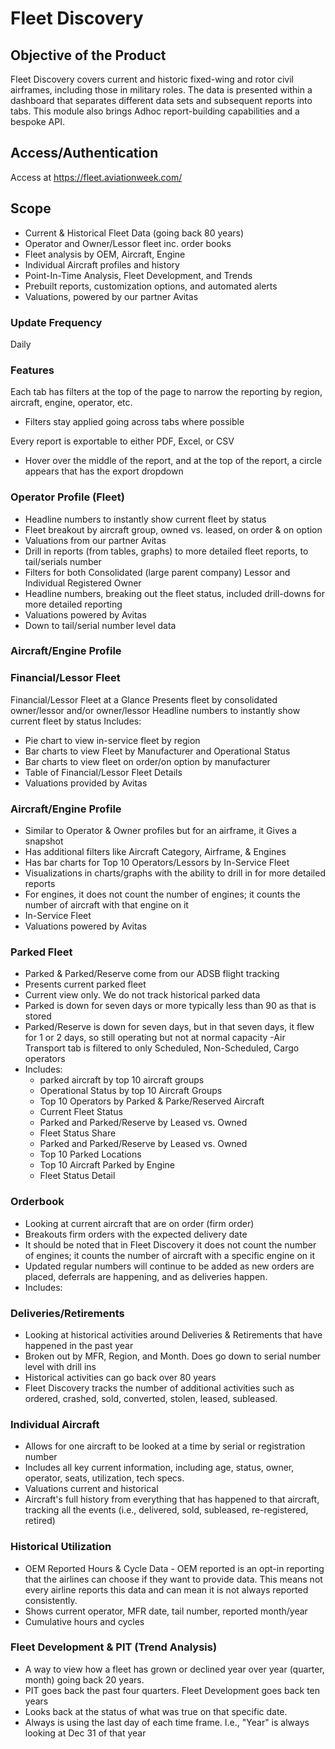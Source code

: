 # Fleet Discovery

## Objective of the Product

Fleet Discovery covers current and historic fixed-wing and rotor civil airframes, including those in military roles.
The data is presented within a dashboard that separates different data sets and subsequent reports into tabs.
This module also brings Adhoc report-building capabilities and a bespoke API.

## Access/Authentication

Access at https://fleet.aviationweek.com/

## Scope

- Current & Historical Fleet Data (going back 80 years)
- Operator and Owner/Lessor fleet inc. order books
- Fleet analysis by OEM, Aircraft, Engine
- Individual Aircraft profiles and history
- Point-In-Time Analysis, Fleet Development, and Trends
- Prebuilt reports, customization options, and automated alerts
- Valuations, powered by our partner Avitas

### Update Frequency

Daily

### Features

Each tab has filters at the top of the page to narrow the reporting by region, aircraft, engine, operator, etc.

- Filters stay applied going across tabs where possible

Every report is exportable to either PDF, Excel, or CSV
- Hover over the middle of the report, and at the top of the report, a circle
appears that has the export dropdown

### Operator Profile (Fleet)

- Headline numbers to instantly show current fleet by status
- Fleet breakout by aircraft group, owned vs. leased, on order & on option
- Valuations from our partner Avitas
- Drill in reports (from tables, graphs) to more detailed fleet reports, to tail/serials number
- Filters for both Consolidated (large parent company) Lessor and Individual Registered Owner
- Headline numbers, breaking out the fleet status, included drill-downs for more detailed reporting
- Valuations powered by Avitas
- Down to tail/serial number level data

### Aircraft/Engine Profile

### Financial/Lessor Fleet
Financial/Lessor Fleet at a Glance
Presents fleet by consolidated owner/lessor and/or owner/lessor
Headline numbers to instantly show current fleet by status
Includes:
- Pie chart to view in-service fleet by region
- Bar charts to view Fleet by Manufacturer and Operational Status
- Bar charts to view fleet on order/on option by manufacturer
- Table of Financial/Lessor Fleet Details
- Valuations provided by Avitas

### Aircraft/Engine Profile
- Similar to Operator & Owner profiles but for an airframe, it Gives a
snapshot
- Has additional filters like Aircraft Category, Airframe, & Engines
- Has bar charts for Top 10 Operators/Lessors by In-Service Fleet
- Visualizations in charts/graphs with the ability to drill in for more detailed reports
- For engines, it does not count the number of engines; it counts the number of aircraft with that engine on it
- In-Service Fleet
- Valuations powered by Avitas

### Parked Fleet

- Parked & Parked/Reserve come from our ADSB flight tracking
- Presents current parked fleet
- Current view only. We do not track historical parked data
- Parked is down for seven days or more typically less than 90 as that is stored
- Parked/Reserve is down for seven days, but in that seven days, it flew for 1 or 2 days, so still operating but not at normal capacity
-Air Transport tab is filtered to only Scheduled, Non-Scheduled, Cargo operators
- Includes:
    - parked aircraft by top 10 aircraft groups
    - Operational Status by top 10 Aircraft Groups
    - Top 10 Operators by Parked & Parke/Reserved Aircraft
    - Current Fleet Status
    - Parked and Parked/Reserve by Leased vs. Owned
    - Fleet Status Share
    - Parked and Parked/Reserve by Leased vs. Owned
    - Top 10 Parked Locations
    - Top 10 Aircraft Parked by Engine
    - Fleet Status Detail 

### Orderbook

- Looking at current aircraft that are on order (firm order)
- Breakouts firm orders with the expected delivery date
- It should be noted that in Fleet Discovery it does not count the number of engines; it counts the number of aircraft with a specific engine on it
- Updated regular numbers will continue to be added as new orders are placed, deferrals are happening, and as deliveries happen.
- Includes:

### Deliveries/Retirements

- Looking at historical activities around Deliveries & Retirements that have happened in the past year
- Broken out by MFR, Region, and Month. Does go down to serial number level with drill ins
- Historical activities can go back over 80 years
- Fleet Discovery tracks the number of additional activities such as ordered, crashed, sold, converted, stolen, leased, subleased.

### Individual Aircraft

- Allows for one aircraft to be looked at a time by serial or registration number
- Includes all key current information, including age, status, owner, operator, seats, utilization, tech specs.
- Valuations current and historical
- Aircraft's full history from everything that has happened to that aircraft, tracking all the events (i.e., delivered, sold, subleased, re-registered, retired)

### Historical Utilization

- OEM Reported Hours & Cycle Data - OEM reported is an opt-in reporting that the
airlines can choose if they want to provide data. This means not every airline reports this
data and can mean it is not always reported consistently.
- Shows current operator, MFR date, tail number, reported month/year
- Cumulative hours and cycles

### Fleet Development & PIT (Trend Analysis)

- A way to view how a fleet has grown or declined year over year (quarter, month) going back 20 years.
- PIT goes back the past four quarters. Fleet Development goes back ten years
- Looks back at the status of what was true on that specific date.
- Always is using the last day of each time frame. I.e., "Year" is always looking at Dec 31 of that year 